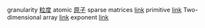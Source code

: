 granularity [粒度](https://translate.google.com/#en/zh-CN/granularity)
atomic [原子](https://translate.google.com/#en/zh-CN/atomic)
sparse matrices  [link](https://translate.google.com/#en/zh-CN/sparse)
primitive [link](https://translate.google.com/#en/zh-CN/primitive) 
Two-dimensional array [link](https://translate.google.com/#en/zh-CN/dimensional) 
exponent [link](https://translate.google.com/#en/zh-CN/exponent) 
